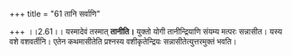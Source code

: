 +++
title = "61 तानि सर्वाणि"

+++
।।2.61।। यस्मादेवं तस्मात् **तानीति।** युक्तो योगी तानीन्द्रियाणि
संयम्य मत्परः सन्नासीत। यस्य वशे वशवर्तीनि। एतेन कथमासीतेति प्रश्नस्य
वशीकृतेन्द्रियः सन्नासीतेत्युत्तरमुक्तं भवति।  
